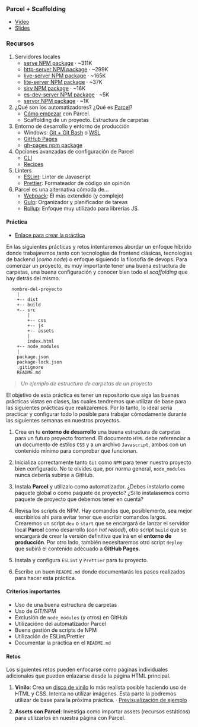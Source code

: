 ### Parcel + Scaffolding

- [Video](https://www.youtube.com/watch?v=VQ6RfWG0aak)
- [Slides](https://docs.google.com/presentation/d/1G-_eirr1j5iypgY643TjHswLdLFEovN9XB1o4KqbQTs/present)

### Recursos

1. Servidores locales
   - [serve NPM package](https://www.npmjs.com/package/serve) · ~311K
   - [http-server NPM package](https://www.npmjs.com/package/http-server) · ~299K
   - [live-server NPM package](https://www.npmjs.com/package/live-server) · ~165K
   - [lite-server NPM package](https://www.npmjs.com/package/lite-server) · ~37K
   - [sirv NPM package](https://www.npmjs.com/package/sirv) · ~16K
   - [es-dev-server NPM package](https://www.npmjs.com/package/es-dev-server) · ~5K
   - [servor NPM package](https://www.npmjs.com/package/servor) · ~1K
2. ¿Qué son los automatizadores? ¿Qué es [Parcel](https://parceljs.org/)?
   - [Cómo empezar](https://en.parceljs.org/getting_started.html) con Parcel.
   - Scaffolding de un proyecto. Estructura de carpetas
3. Entorno de desarrollo y entorno de producción
   - Windows: [Git + Git Bash](https://gitforwindows.org/) o [WSL](https://docs.microsoft.com/es-es/windows/wsl/install-win10)
   - [GitHub Pages](https://pages.github.com/)
   - [gh-pages npm package](https://www.npmjs.com/package/gh-pages)
4. Opciones avanzadas de configuración de Parcel
   - [CLI](https://en.parceljs.org/cli.html)
   - [Recipes](https://en.parceljs.org/recipes.html)
5. Linters
   - [ESLint](https://eslint.org/): Linter de Javascript
   - [Prettier](https://prettier.io/): Formateador de código sin opinión
6. Parcel es una alternativa cómoda de...
   - [Webpack](https://webpack.js.org/): El más extendido (y complejo)
   - [Gulp](https://gulpjs.com/): Organizador y planificador de tareas
   - [Rollup](https://rollupjs.org/guide/en/): Enfoque muy utilizado para librerías JS.

#### Práctica

- [Enlace para crear la práctica](https://classroom.github.com/a/1B8YNT36)

En las siguientes prácticas y retos intentaremos abordar un enfoque híbrido donde trabajaremos tanto con tecnologías de frontend clásicas, tecnologías de backend (_como node_) o enfoque siguiendo la filosofía de devops. Para comenzar un proyecto, es muy importante tener una buena estructura de carpetas, una buena configuración y conocer bien todo el _scaffolding_ que hay detrás del mismo.

```
  nombre-del-proyecto
    |
    +-- dist
    +-- build
    +-- src
        |
        +-- css
        +-- js
        +-- assets
        |
        index.html
    +-- node_modules
    |
    package.json
    package-lock.json
    .gitignore
    README.md
```

> _Un ejemplo de estructura de carpetas de un proyecto_

El objetivo de esta práctica es tener un repositorio que siga las buenas prácticas vistas en clases, las cuales tendremos que utilizar de base para las siguientes prácticas que realizaremos. Por lo tanto, lo ideal sería practicar y configurar todo lo posible para trabajar cómodamente durante las siguientes semanas en nuestros proyectos.

1. Crea en tu **entorno de desarrollo** una buena estructura de carpetas para un futuro proyecto frontend. El documento `HTML` debe referenciar a un documento de estilos `CSS` y a un archivo `Javascript`, ambos con un contenido mínimo para comprobar que funcionan.

2. Inicializa correctamente tanto `Git` como `NPM` para tener nuestro proyecto bien configurado. No te olvides que, por norma general, `node_modules` nunca debería subirse a GitHub.

3. Instala **Parcel** y utilizalo como automatizador. ¿Debes instalarlo como paquete global o como paquete de proyecto? ¿Si lo instalasemos como paquete de proyecto que debemos tener en cuenta?

4. Revisa los scripts de NPM. Hay comandos que, posiblemente, sea mejor escribirlos ahí para evitar tener que escribir comandos largos. Crearemos un script `dev` o `start` que se encargará de lanzar el servidor local **Parcel** como desarrollo (_con hot reload_), otro script `build` que se encargará de crear la versión definitiva que irá en el **entorno de producción**. Por otro lado, también necesitaremos otro script `deploy` que subirá el contenido adecuado a **GitHub Pages**.

5. Instala y configura `ESLint` y `Prettier` para tu proyecto.

6. Escribe un buen `README.md` donde documentarás los pasos realizados para hacer esta práctica.

#### Criterios importantes

- Uso de una buena estructura de carpetas
- Uso de GIT/NPM
- Exclusión de `node_modules` (y otros) en GitHub
- Utilizacióno del automatizador Parcel
- Buena gestión de scripts de NPM
- Utilización de ESLint/Prettier
- Documentar la práctica en el `README.md`

#### Retos

Los siguientes retos pueden enfocarse como páginas individuales adicionales que pueden enlazarse desde la página HTML principal.

1. **Vinilo**: Crea un [disco de vinilo](https://es.wikipedia.org/wiki/Disco_de_vinilo) lo más realista posible haciendo uso de HTML y CSS. Intenta no utilizar imágenes. Esta parte la podremos utilizar de base para la próxima práctica. · [Previsualización de ejemplo](reto-vinyl.mp4)

2. **Assets con Parcel**: Investiga como importar assets (recursos estáticos) para utilizarlos en nuestra página con Parcel.
